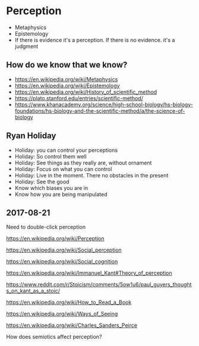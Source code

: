 
# Perception

* Metaphysics
* Epistemology
* If there is evidence it's a perception. If there is no evidence. it's a judgment

## How do we know that we know?

* https://en.wikipedia.org/wiki/Metaphysics
* https://en.wikipedia.org/wiki/Epistemology
* https://en.wikipedia.org/wiki/History_of_scientific_method
* https://plato.stanford.edu/entries/scientific-method/
* https://www.khanacademy.org/science/high-school-biology/hs-biology-foundations/hs-biology-and-the-scientific-method/a/the-science-of-biology


## Ryan Holiday

* Holiday: you can control your perceptions
* Holiday: So control them well
* Holiday: See things as they really are, without ornament
* Holiday: Focus on what you can control
* Holiday: Live in the moment. There no obstacles in the present
* Holiday: See the good
* Know which biases you are in
* Know how you are being manipulated


## 2017-08-21

Need to double-click perception


https://en.wikipedia.org/wiki/Perception

https://en.wikipedia.org/wiki/Social_perception

https://en.wikipedia.org/wiki/Social_cognition

https://en.wikipedia.org/wiki/Immanuel_Kant#Theory_of_perception

https://www.reddit.com/r/Stoicism/comments/5ow1u6/paul_guyers_thoughts_on_kant_as_a_stoic/

https://en.wikipedia.org/wiki/How_to_Read_a_Book

https://en.wikipedia.org/wiki/Ways_of_Seeing

https://en.wikipedia.org/wiki/Charles_Sanders_Peirce

How does semiotics affect perception?
